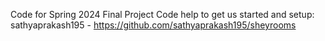 Code for Spring 2024 Final Project
Code help to get us started and setup: sathyaprakash195 - https://github.com/sathyaprakash195/sheyrooms
